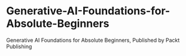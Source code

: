 # Generative-AI-Foundations-for-Absolute-Beginners
Generative AI Foundations for Absolute Beginners, Published by Packt Publishing
